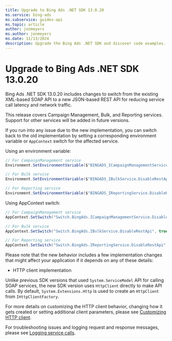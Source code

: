 ```yaml
---
title: Upgrade to Bing Ads .NET SDK 13.0.20
ms.service: bing-ads
ms.subservice: guides-api
ms.topic: article
author: jonmeyers
ms.author: jonmeyers
ms.date: 11/13/2024
description: Upgrade the Bing Ads .NET SDK and discover code examples.
---
```


# Upgrade to Bing Ads .NET SDK 13.0.20

Bing Ads .NET SDK 13.0.20 includes changes to switch from the existing XML-based SOAP API to a new JSON-based REST API for reducing service call latency and network traffic. 

This release covers Campaign Management, Bulk, and Reporting services. Support for other services will be added in future versions.

If you run into any issue due to the new implementation, you can switch back to the old implementation by setting a corresponding environment variable or `AppContext` switch for the affected service.

Using an environment variable:

```csharp
// For CampaignManagement service 
Environment.SetEnvironmentVariable($"BINGADS_ICampaignManagementService.DisableRestApi", "true"); 

// For Bulk service 
Environment.SetEnvironmentVariable($"BINGADS_IBulkService.DisableRestApi", "true"); 

// For Reporting service 
Environment.SetEnvironmentVariable($"BINGADS_IReportingService.DisableRestApi", "true"); 
```

Using AppContext switch:

```csharp
// For CampaignManagement service 
AppContext.SetSwitch("Switch.BingAds.ICampaignManagementService.DisableRestApi", true); 

// For Bulk service 
AppContext.SetSwitch("Switch.BingAds.IBulkService.DisableRestApi", true); 

// For Reporting service 
AppContext.SetSwitch("Switch.BingAds.IReportingService.DisableRestApi", true); 
```

Please note that the new behavior includes a few implementation changes that might affect your application if it depends on any of these details:

- HTTP client implementation

Unlike previous SDK versions that used `System.ServiceModel` API for calling SOAP services, the new SDK version uses `HttpClient` directly to make API calls. By default, `System.Extensions.Http` is used to create an `HttpClient` from `IHttpClientFactory`.  

For more details on customizing the HTTP client behavior, changing how it gets created or setting additional client parameters, please see [Customizing HTTP client](get-started-csharp.md#customizing-http-client).  

For troubleshooting issues and logging request and response messages, please see [Logging service calls](get-started-csharp.md#logging-service-calls).
